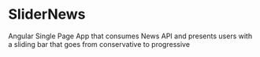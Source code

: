# SliderNews
Angular Single Page App that consumes News API and presents users with a sliding bar that goes from conservative to progressive
